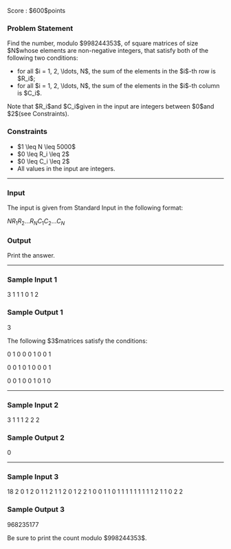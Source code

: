 
<div>

<span>

<span>

<p>
Score : $600$points
</p>

<div>

<section>

### **Problem Statement**

<p>
Find the number, modulo $998244353$, of square matrices of size $N$whose elements are non-negative integers, that satisfy both of the following two conditions:
</p>

<ul>

<li>
for all $i = 1, 2, \ldots, N$, the sum of the elements in the $i$-th row is $R_i$;
</li>

<li>
for all $i = 1, 2, \ldots, N$, the sum of the elements in the $i$-th column is $C_i$.
</li>

</ul>

<p>
Note that $R_i$and $C_i$given in the input are integers between $0$and $2$(see Constraints).
</p>

</section>

</div>

<div>

<section>

### **Constraints**

<ul>

<li>
$1 \leq N \leq 5000$
</li>

<li>
$0 \leq R_i \leq 2$
</li>

<li>
$0 \leq C_i \leq 2$
</li>

<li>
All values in the input are integers.
</li>

</ul>

</section>

</div>

---

<div>

<div>

<section>

### **Input**

<p>
The input is given from Standard Input in the following format:
</p>

<div>

$N$$R_1$$R_2$$\ldots$$R_N$$C_1$$C_2$$\ldots$$C_N$
</div>

</section>

</div>

<div>

<section>

### **Output**

<p>
Print the answer.
</p>

</section>

</div>

</div>

---

<div>

<section>

### **Sample Input 1**

<div>

3
1 1 1
0 1 2

</div>

</section>

</div>

<div>

<section>

### **Sample Output 1**

<div>

3

</div>

<p>
The following $3$matrices satisfy the conditions:
</p>

<div>

0 1 0
0 0 1
0 0 1

</div>

<div>

0 0 1
0 1 0
0 0 1

</div>

<div>

0 0 1
0 0 1
0 1 0

</div>

</section>

</div>

---

<div>

<section>

### **Sample Input 2**

<div>

3
1 1 1
2 2 2

</div>

</section>

</div>

<div>

<section>

### **Sample Output 2**

<div>

0

</div>

</section>

</div>

---

<div>

<section>

### **Sample Input 3**

<div>

18
2 0 1 2 0 1 1 2 1 1 2 0 1 2 2 1 0 0
1 1 0 1 1 1 1 1 1 1 1 1 2 1 1 0 2 2

</div>

</section>

</div>

<div>

<section>

### **Sample Output 3**

<div>

968235177

</div>

<p>
Be sure to print the count modulo $998244353$.
</p>

</section>

</div>

</span>

</span>

</div>

